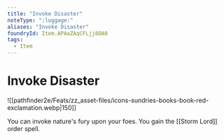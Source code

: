 ```yaml
---
title: "Invoke Disaster"
noteType: ":luggage:"
aliases: "Invoke Disaster"
foundryId: Item.APAaZAqCFLjj8OA0
tags:
  - Item
---
```


# Invoke Disaster
![[pathfinder2e/Feats/zz_asset-files/icons-sundries-books-book-red-exclamation.webp|150]]

You can invoke nature's fury upon your foes. You gain the [[Storm Lord]] order spell.

